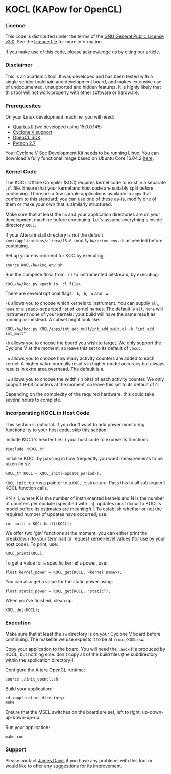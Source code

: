 # KOCL (KAPow for OpenCL)

### Licence

This code is distributed under the terms of the [GNU General Public License v3.0](https://www.gnu.org/licenses/gpl-3.0.en.html). See the [licence file](LICENCE.txt) for more information.

If you make use of this code, please acknowledge us by citing [our article](http://ieeexplore.ieee.org/document/8031047/).

### Disclaimer

This is an academic tool. It was developed and has been tested with a single vendor toolchain and development board, and makes extensive use of undocumented, unsupported and hidden features. It is highly likely that this tool will not work properly with other software or hardware.

### Prerequesites

On your Linux development machine, you will need:

* [Quartus II](http://dl.altera.com/opencl/15.0/?platform=linux&download_manager=direct) (we developed using 15.0.0.145)
* [Cyclone V support](http://dl.altera.com/opencl/15.0/?platform=linux&download_manager=direct)
* [OpenCL SDK](http://dl.altera.com/opencl/15.0/?platform=linux&download_manager=direct)
* [Python 2.7](https://www.python.org/downloads/release/python-2711/)

Your [Cyclone V Soc Development Kit](https://www.altera.com/products/boards_and_kits/dev-kits/altera/kit-cyclone-v-soc.html) needs to be running Linux. You can download a fully functional image based on Ubuntu Core 16.04.2 [here](https://imperialcollegelondon.app.box.com/s/2tj5vwxnfrpprtgjg2ns1expl8ipfv9q).

### Kernel Code

The KOCL Offline Compiler (KOC) requires kernel code to exist in a separate `.cl` file. Ensure that your kernel and host code are suitably split before continuing. There are a few sample applications available in `apps` that conform to this standard; you can use one of these as-is, modify one of them or make your own that is similarly structured.

Make sure that at least the `hw` and your application directories are on your development machine before continuing. Let's assume everything's inside directory `KOCL`.

If your Altera install directory is not the default `/mnt/applications/altera/15.0`, modify `hw/prime_env.sh` as needed before continuing.

Set up your environment for KOC by executing:

	source KOCL/hw/koc_env.sh

Run the complete flow, from `.cl` to instrumented bitstream, by executing:

	KOCL/hw/koc.py <path to .cl file>
	
There are several optional flags: `-k`, `-b`, `-n` and `-w`.

`-k` allows you to choose which kernels to instrument. You can supply `all`, `none` or a space-separated list of kernel names. The default is `all`. `none` will instrument none of your kernels: your build will have the same result as running `aoc` instead. A subset might look like:

	KOCL/hw/koc.py KOCL/apps/int_add_mult/int_add_mult.cl -k "int_add int_mult"
	
`-b` allows you to choose the board you wish to target. We only support the Cyclone V at the moment, so leave this set to its default of `c5soc`.

`-n` allows you to choose how many activity counters are added to each kernel. A higher value normally results in higher model accuracy but always results in extra area overhead. The default is `8`.

`-w` allows you to choose the width (in bits) of each activity counter. We only support 9-bit counters at the moment, so leave this set to its default of `9`.

Depending on the complexity of the required hardware, this could take several hours to complete.

### Incorporating KOCL in Host Code

This section is optional. If you don't want to add power monitoring functionality to your host code, skip this section.

Include KOCL's header file in your host code to expose its functions:

	#include "KOCL.h"
	
Initialise KOCL by passing in how frequently you want measurements to be taken (in s):

	KOCL_t* KOCL = KOCL_init(<update period>);

`KOCL_init` returns a pointer to a `KOCL_t` structure. Pass this to all subsequent KOCL function calls.

KN + 1, where K is the number of instrumented kernels and N is the number of counters per module (specified with `-n`), updates must occur to KOCL's model before its estimates are meaningful. To establish whether or not the required number of updates have occurred, use:

	int built = KOCL_built(KOCL);
	
We offer two 'get' functions at the moment: you can either print the breakdown (to your terminal) or request kernel-level values (for use by your host code). To print, use:

	KOCL_print(KOCL);
	
To get a value for a specific kernel's power, use:

	float kernel_power = KOCL_get(KOCL, <kernel name>);
	
You can also get a value for the static power using:

	float static_power = KOCL_get(KOCL, "static");

When you've finished, clean up:

	KOCL_del(KOCL);
	
### Execution

Make sure that at least the `sw` directory is on your Cyclone V board before continuing. The makefile we use expects it to be at `/root/KOCL/sw`.

Copy your application to the board. You will need the `.aocx` file produced by KOCL, but nothing else: don't copy all of the build files (the subdirectory within the application directory)!

Configure the Altera OpenCL runtime:

	source ./init_opencl.sh

Build your application:

	cd <application directory>
	make

Ensure that the MSEL switches on the board are set, left to right, up-down-up-down-up-up.

Run your application:	
	
	make run

### Support
	
Please contact [James Davis](james.davis06@imperial.ac.uk) if you have any problems with this tool or would like to offer any suggestions for its improvement.
	